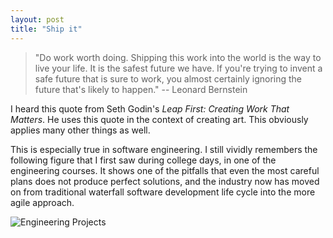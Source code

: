 ```yaml
---
layout: post
title: "Ship it"
---
```


> "Do work worth doing. Shipping this work into the world is the way to live
> your life. It is the safest future we have. If you're trying to invent a safe
> future that is sure to work, you almost certainly ignoring the future that's
> likely to happen." -- Leonard Bernstein

I heard this quote from Seth Godin's _Leap First: Creating Work That Matters_.
He uses this quote in the context of creating art. This obviously applies many
other things as well.

This is especially true in software engineering. I still vividly remembers the
following figure that I first saw during college days, in one of the
engineering courses. It shows one of the pitfalls that even the most careful
plans does not produce perfect solutions, and the industry now has moved on
from traditional waterfall software development life cycle into the more agile
approach.

![Engineering Projects]({{"/assets/attachments/tree-swing-project-management-large.png"}})
